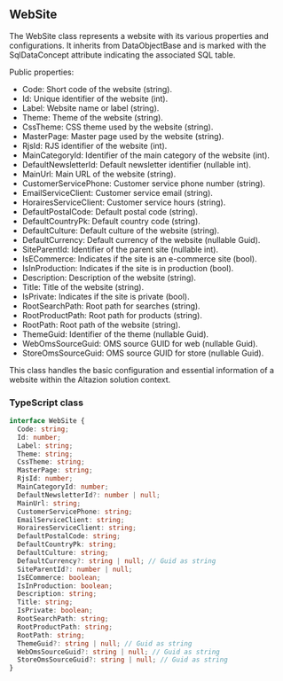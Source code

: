 ﻿## WebSite

The WebSite class represents a website with its various properties and configurations. It inherits from DataObjectBase and is marked with the SqlDataConcept attribute indicating the associated SQL table.

Public properties:

- Code: Short code of the website (string).
- Id: Unique identifier of the website (int).
- Label: Website name or label (string).
- Theme: Theme of the website (string).
- CssTheme: CSS theme used by the website (string).
- MasterPage: Master page used by the website (string).
- RjsId: RJS identifier of the website (int).
- MainCategoryId: Identifier of the main category of the website (int).
- DefaultNewsletterId: Default newsletter identifier (nullable int).
- MainUrl: Main URL of the website (string).
- CustomerServicePhone: Customer service phone number (string).
- EmailServiceClient: Customer service email (string).
- HorairesServiceClient: Customer service hours (string).
- DefaultPostalCode: Default postal code (string).
- DefaultCountryPk: Default country code (string).
- DefaultCulture: Default culture of the website (string).
- DefaultCurrency: Default currency of the website (nullable Guid).
- SiteParentId: Identifier of the parent site (nullable int).
- IsECommerce: Indicates if the site is an e-commerce site (bool).
- IsInProduction: Indicates if the site is in production (bool).
- Description: Description of the website (string).
- Title: Title of the website (string).
- IsPrivate: Indicates if the site is private (bool).
- RootSearchPath: Root path for searches (string).
- RootProductPath: Root path for products (string).
- RootPath: Root path of the website (string).
- ThemeGuid: Identifier of the theme (nullable Guid).
- WebOmsSourceGuid: OMS source GUID for web (nullable Guid).
- StoreOmsSourceGuid: OMS source GUID for store (nullable Guid).

This class handles the basic configuration and essential information of a website within the Altazion solution context.

### TypeScript class
```typescript
interface WebSite {
  Code: string;
  Id: number;
  Label: string;
  Theme: string;
  CssTheme: string;
  MasterPage: string;
  RjsId: number;
  MainCategoryId: number;
  DefaultNewsletterId?: number | null;
  MainUrl: string;
  CustomerServicePhone: string;
  EmailServiceClient: string;
  HorairesServiceClient: string;
  DefaultPostalCode: string;
  DefaultCountryPk: string;
  DefaultCulture: string;
  DefaultCurrency?: string | null; // Guid as string
  SiteParentId?: number | null;
  IsECommerce: boolean;
  IsInProduction: boolean;
  Description: string;
  Title: string;
  IsPrivate: boolean;
  RootSearchPath: string;
  RootProductPath: string;
  RootPath: string;
  ThemeGuid?: string | null; // Guid as string
  WebOmsSourceGuid?: string | null; // Guid as string
  StoreOmsSourceGuid?: string | null; // Guid as string
}
```
